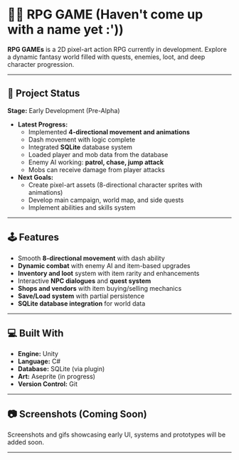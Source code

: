 # 🧝‍♂️ RPG GAME (Haven't come up with a name yet :'))

**RPG GAMEs** is a 2D pixel-art action RPG currently in development. Explore a dynamic fantasy world filled with quests, enemies, loot, and deep character progression.

---

## 🚧 Project Status

**Stage:** Early Development (Pre-Alpha)
- **Latest Progress:**
  - Implemented **4-directional movement and animations**
  - Dash movement with logic complete
  - Integrated **SQLite** database system
  - Loaded player and mob data from the database
  - Enemy AI working: **patrol, chase, jump attack**
  - Mobs can receive damage from player attacks
- **Next Goals:**
  - Create pixel-art assets (8-directional character sprites with animations)
  - Develop main campaign, world map, and side quests
  - Implement abilities and skills system

---

## 🕹️ Features

- Smooth **8-directional movement** with dash ability
- **Dynamic combat** with enemy AI and item-based upgrades
- **Inventory and loot** system with item rarity and enhancements
- Interactive **NPC dialogues** and **quest system**
- **Shops and vendors** with item buying/selling mechanics
- **Save/Load system** with partial persistence
- **SQLite database integration** for world data

---

## 💻 Built With

- **Engine:** Unity
- **Language:** C#
- **Database:** SQLite (via plugin)
- **Art:** Aseprite (in progress)
- **Version Control:** Git

---

## 📷 Screenshots (Coming Soon)

Screenshots and gifs showcasing early UI, systems and prototypes will be added soon.

---
